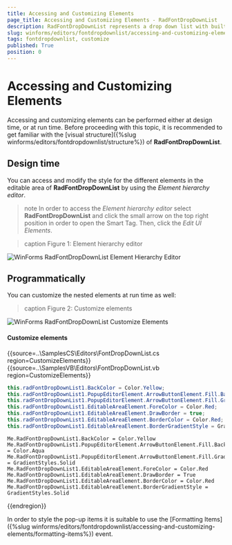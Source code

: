 ```yaml
---
title: Accessing and Customizing Elements
page_title: Accessing and Customizing Elements - RadFontDropDownList
description: RadFontDropDownList represents a drop down list with built-in fonts that are installed on the system. 
slug: winforms/editors/fontdropdownlist/accessing-and-customizing-elements
tags: fontdropdownlist, customize
published: True
position: 0
---
```


# Accessing and Customizing Elements
 
Accessing and customizing elements can be performed either at design time, or at run time. Before proceeding with this topic, it is recommended to get familiar with the [visual structure]({%slug winforms/editors/fontdropdownlist/structure%}) of **RadFontDropDownList**.
      

## Design time

You can access and modify the style for the different elements in the editable area of **RadFontDropDownList** by using the *Element hierarchy editor*.

>note In order to access the *Element hierarchy editor* select **RadFontDropDownList** and click the small arrow on the top right position in order to open the Smart Tag. Then, click the *Edit UI Elements*.

>caption Figure 1: Element hierarchy editor

![WinForms RadFontDropDownList Element Hierarchy Editor](images/editors-fontdropdownlist-accessing-and-customizing-elements001.png)

## Programmatically

You can customize the nested elements at run time as well:

>caption Figure 2: Customize elements

![WinForms RadFontDropDownList Customize Elements](images/editors-fontdropdownlist-accessing-and-customizing-elements002.png)

#### Customize elements 

{{source=..\SamplesCS\Editors\FontDropDownList.cs region=CustomizeElements}} 
{{source=..\SamplesVB\Editors\FontDropDownList.vb region=CustomizeElements}} 

````C#
this.radFontDropDownList1.BackColor = Color.Yellow;
this.radFontDropDownList1.PopupEditorElement.ArrowButtonElement.Fill.BackColor = Color.Aqua;
this.radFontDropDownList1.PopupEditorElement.ArrowButtonElement.Fill.GradientStyle = GradientStyles.Solid;
this.radFontDropDownList1.EditableAreaElement.ForeColor = Color.Red;
this.radFontDropDownList1.EditableAreaElement.DrawBorder = true;
this.radFontDropDownList1.EditableAreaElement.BorderColor = Color.Red;
this.radFontDropDownList1.EditableAreaElement.BorderGradientStyle = GradientStyles.Solid;

````
````VB.NET
Me.RadFontDropDownList1.BackColor = Color.Yellow
Me.RadFontDropDownList1.PopupEditorElement.ArrowButtonElement.Fill.BackColor = Color.Aqua
Me.RadFontDropDownList1.PopupEditorElement.ArrowButtonElement.Fill.GradientStyle = GradientStyles.Solid
Me.RadFontDropDownList1.EditableAreaElement.ForeColor = Color.Red
Me.RadFontDropDownList1.EditableAreaElement.DrawBorder = True
Me.RadFontDropDownList1.EditableAreaElement.BorderColor = Color.Red
Me.RadFontDropDownList1.EditableAreaElement.BorderGradientStyle = GradientStyles.Solid

````

{{endregion}} 
 
In order to style the pop-up items it is suitable to use the [Formatting Items]({%slug winforms/editors/fontdropdownlist/accessing-and-customizing-elements/formatting-items%}) event.
